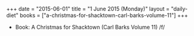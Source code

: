 +++
date = "2015-06-01"
title = "1 June 2015 (Monday)"
layout = "daily-diet"
books = ["a-christmas-for-shacktown-carl-barks-volume-11"]
+++


* Book: A Christmas for Shacktown (Carl Barks Volume 11) /f/
